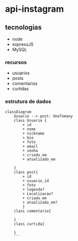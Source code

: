 # api-instagram

## tecnologias 
- node
- expressJS
- MySQL

### recursos 
- usuarios
- posts
- comentarios
- curtidas 

### estrutura de dados 

```mermaid
classDiagram 
    Usuario --> post: OneTomany    
    class Usuario {
        + id
        + nome
        + nickname
        + bio
        + foto
        + email
        + senha
        + criado_em
        + atualizado_em

    }
    class post{
        + id 
        + usuario_id
        + foto
        + legenda?
        + Localizacao?
        + criado_em
        + atualizado_em?
        }
    class comentario{

    }
    class curtida{

    }
    ```
